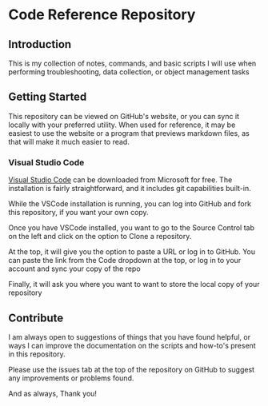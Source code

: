# Code Reference Repository

## Introduction

This is my collection of notes, commands, and basic scripts I will use when performing troubleshooting, data collection, or object management tasks

## Getting Started

This repository can be viewed on GitHub's website, or you can sync it locally with your preferred utility. When used for reference, it may be easiest to use the website or a program that previews markdown files, as that will make it much easier to read.

### Visual Studio Code

[Visual Studio Code](https://code.visualstudio.com/) can be downloaded from Microsoft for free. The installation is fairly straightforward, and it includes git capabilities built-in.

While the VSCode installation is running, you can log into GitHub and fork this repository, if you want your own copy.

Once you have VSCode installed, you want to go to the Source Control tab on the left and click on the option to Clone a repository.

At the top, it will give you the option to paste a URL or log in to GitHub. You can paste the link from the Code dropdown at the top, or log in to your account and sync your copy of the repo

Finally, it will ask you where you want to want to store the local copy of your repository

## Contribute

I am always open to suggestions of things that you have found helpful, or ways I can improve the documentation on the scripts and how-to's present in this repository.

Please use the issues tab at the top of the repository on GitHub to suggest any improvements or problems found.

And as always, Thank you!
